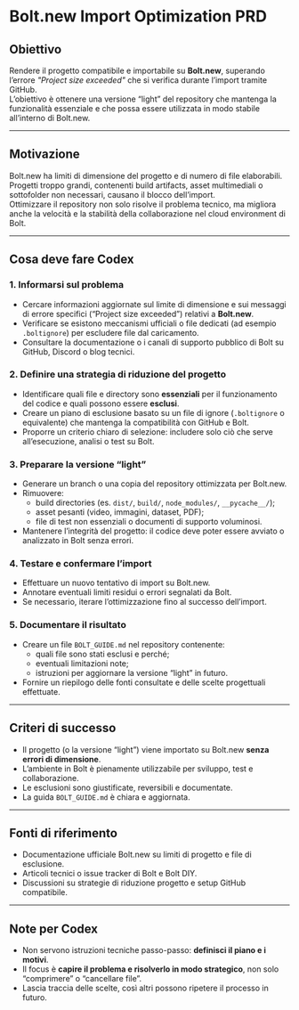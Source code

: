 # Bolt.new Import Optimization PRD

## Obiettivo
Rendere il progetto compatibile e importabile su **Bolt.new**, superando l’errore *"Project size exceeded"* che si verifica durante l’import tramite GitHub.  
L’obiettivo è ottenere una versione “light” del repository che mantenga la funzionalità essenziale e che possa essere utilizzata in modo stabile all’interno di Bolt.new.

---

## Motivazione
Bolt.new ha limiti di dimensione del progetto e di numero di file elaborabili.  
Progetti troppo grandi, contenenti build artifacts, asset multimediali o sottofolder non necessari, causano il blocco dell’import.  
Ottimizzare il repository non solo risolve il problema tecnico, ma migliora anche la velocità e la stabilità della collaborazione nel cloud environment di Bolt.

---

## Cosa deve fare Codex

### 1. Informarsi sul problema
- Cercare informazioni aggiornate sul limite di dimensione e sui messaggi di errore specifici (“Project size exceeded”) relativi a **Bolt.new**.  
- Verificare se esistono meccanismi ufficiali o file dedicati (ad esempio `.boltignore`) per escludere file dal caricamento.  
- Consultare la documentazione o i canali di supporto pubblico di Bolt su GitHub, Discord o blog tecnici.

### 2. Definire una strategia di riduzione del progetto
- Identificare quali file e directory sono **essenziali** per il funzionamento del codice e quali possono essere **esclusi**.  
- Creare un piano di esclusione basato su un file di ignore (`.boltignore` o equivalente) che mantenga la compatibilità con GitHub e Bolt.  
- Proporre un criterio chiaro di selezione: includere solo ciò che serve all’esecuzione, analisi o test su Bolt.

### 3. Preparare la versione “light”
- Generare un branch o una copia del repository ottimizzata per Bolt.new.  
- Rimuovere:
  - build directories (es. `dist/`, `build/`, `node_modules/`, `__pycache__/`);
  - asset pesanti (video, immagini, dataset, PDF);
  - file di test non essenziali o documenti di supporto voluminosi.  
- Mantenere l’integrità del progetto: il codice deve poter essere avviato o analizzato in Bolt senza errori.

### 4. Testare e confermare l’import
- Effettuare un nuovo tentativo di import su Bolt.new.  
- Annotare eventuali limiti residui o errori segnalati da Bolt.  
- Se necessario, iterare l’ottimizzazione fino al successo dell’import.

### 5. Documentare il risultato
- Creare un file `BOLT_GUIDE.md` nel repository contenente:
  - quali file sono stati esclusi e perché;
  - eventuali limitazioni note;
  - istruzioni per aggiornare la versione “light” in futuro.  
- Fornire un riepilogo delle fonti consultate e delle scelte progettuali effettuate.

---

## Criteri di successo
- Il progetto (o la versione “light”) viene importato su Bolt.new **senza errori di dimensione**.  
- L’ambiente in Bolt è pienamente utilizzabile per sviluppo, test e collaborazione.  
- Le esclusioni sono giustificate, reversibili e documentate.  
- La guida `BOLT_GUIDE.md` è chiara e aggiornata.

---

## Fonti di riferimento
- Documentazione ufficiale Bolt.new su limiti di progetto e file di esclusione.  
- Articoli tecnici o issue tracker di Bolt e Bolt DIY.  
- Discussioni su strategie di riduzione progetto e setup GitHub compatibile.  

---

## Note per Codex
- Non servono istruzioni tecniche passo-passo: **definisci il piano e i motivi**.  
- Il focus è **capire il problema e risolverlo in modo strategico**, non solo “comprimere” o “cancellare file”.  
- Lascia traccia delle scelte, così altri possono ripetere il processo in futuro.
